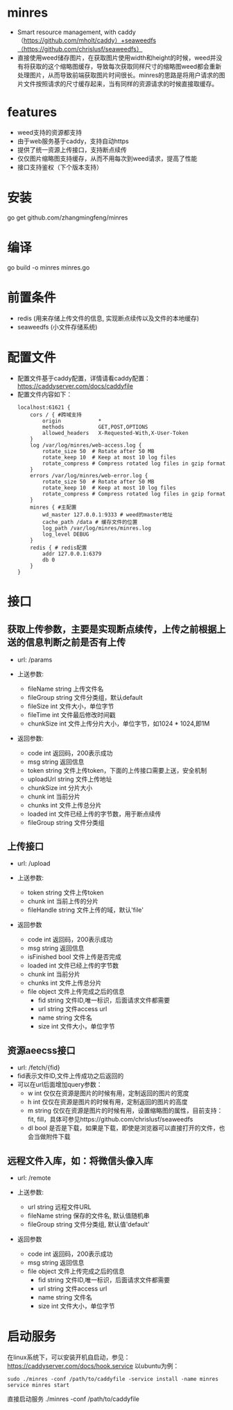 # minres
* Smart resource management, with caddy（https://github.com/mholt/caddy）+seaweedfs（https://github.com/chrislusf/seaweedfs）
* 直接使用weed储存图片，在获取图片使用width和height的时候，weed并没有将获取的这个缩略图缓存，导致每次获取同样尺寸的缩略图weed都会重新处理图片，从而导致前端获取图片时间很长。minres的思路是将用户请求的图片文件按照请求的尺寸缓存起来，当有同样的资源请求的时候直接取缓存。

# features
* weed支持的资源都支持
* 由于web服务基于caddy，支持自动https
* 提供了统一资源上传接口，支持断点续传
* 仅仅图片缩略图支持缓存，从而不用每次到weed请求，提高了性能
* 接口支持鉴权（下个版本支持）

# 安装
go get github.com/zhangmingfeng/minres

# 编译
go build -o minres minres.go

# 前置条件
* redis (用来存储上传文件的信息, 实现断点续传以及文件的本地缓存)
* seaweedfs (小文件存储系统)

# 配置文件
* 配置文件基于caddy配置，详情请看caddy配置：https://caddyserver.com/docs/caddyfile
* 配置文件内容如下： 
  ```
  localhost:61621 {
      cors / { #跨域支持
          origin            *
          methods           GET,POST,OPTIONS
          allowed_headers   X-Requested-With,X-User-Token
      }
      log /var/log/minres/web-access.log {
          rotate_size 50  # Rotate after 50 MB
          rotate_keep 10  # Keep at most 10 log files
          rotate_compress # Compress rotated log files in gzip format
      }
      errors /var/log/minres/web-error.log {
          rotate_size 50  # Rotate after 50 MB
          rotate_keep 10  # Keep at most 10 log files
          rotate_compress # Compress rotated log files in gzip format
      }
      minres { #主配置
          wd_master 127.0.0.1:9333 # weed的master地址
          cache_path /data # 缓存文件的位置
          log_path /var/log/minres/minres.log
          log_level DEBUG
      }
      redis { # redis配置
          addr 127.0.0.1:6379
          db 0
      }
  }
  ```
  
# 接口
## 获取上传参数，主要是实现断点续传，上传之前根据上送的信息判断之前是否有上传
* url: /params 
* 上送参数: 
  - fileName string 上传文件名
  - fileGroup string 文件分类组，默认default
  - fileSize int 文件大小，单位字节
  - fileTime int 文件最后修改时间戳
  - chunkSize int 文件上传分片大小，单位字节，如1024 * 1024,即1M
 
* 返回参数:
  - code int 返回码，200表示成功
  - msg string 返回信息
  - token string 文件上传token，下面的上传接口需要上送，安全机制
  - uploadUrl string 文件上传地址
  - chunkSize int 分片大小
  - chunk int 当前分片
  - chunks int 文件上传总分片
  - loaded int 文件已经上传的字节数，用于断点续传
  - fileGroup string 文件分类组
 
## 上传接口
* url: /upload
* 上送参数: 
  - token string 文件上传token
  - chunk int 当前上传的分片
  - fileHandle string 文件上传的域，默认'file'
  
* 返回参数
  - code int 返回码，200表示成功
  - msg string 返回信息
  - isFinished bool 文件上传是否完成
  - loaded int 文件已经上传的字节数
  - chunk int 当前分片
  - chunks int 文件上传总分片
  - file object 文件上传完成之后的信息
    - fid string 文件ID,唯一标识，后面请求文件都需要
    - url string 文件access url
    - name string 文件名
    - size int 文件大小，单位字节
    
## 资源aeecss接口
* url: /fetch/{fid}
* fid表示文件ID,文件上传成功之后返回的
* 可以在url后面增加query参数：
  - w int 仅仅在资源是图片的时候有用，定制返回的图片的宽度
  - h int 仅仅在资源是图片的时候有用，定制返回的图片的高度
  - m string 仅仅在资源是图片的时候有用，设置缩略图的属性，目前支持：fit, fill，具体可参见https://github.com/chrislusf/seaweedfs
  - dl bool 是否是下载，如果是下载，即使是浏览器可以直接打开的文件，也会当做附件下载

## 远程文件入库，如：将微信头像入库
* url: /remote
* 上送参数:
  - url string 远程文件URL
  - fileName string 保存的文件名, 默认值随机串
  - fileGroup string 文件分类组, 默认值'default'

* 返回参数
  - code int 返回码，200表示成功
  - msg string 返回信息
  - file object 文件上传完成之后的信息
    - fid string 文件ID,唯一标识，后面请求文件都需要
    - url string 文件access url
    - name string 文件名
    - size int 文件大小，单位字节
  
# 启动服务
在linux系统下，可以安装开机自启动，参见：https://caddyserver.com/docs/hook.service
以ubuntu为例：
```
sudo ./minres -conf /path/to/caddyfile -service install -name minres
service minres start
```

直接启动服务
./minres -conf /path/to/caddyfile
